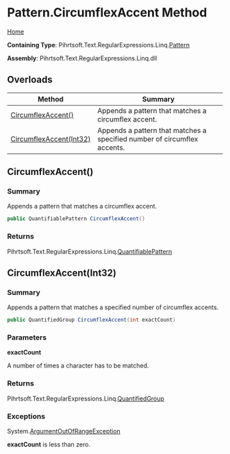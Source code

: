 # Pattern\.CircumflexAccent Method

[Home](../../../../../../README.md)

**Containing Type**: Pihrtsoft\.Text\.RegularExpressions\.Linq\.[Pattern](../README.md)

**Assembly**: Pihrtsoft\.Text\.RegularExpressions\.Linq\.dll

## Overloads

| Method | Summary |
| ------ | ------- |
| [CircumflexAccent()](#Pihrtsoft_Text_RegularExpressions_Linq_Pattern_CircumflexAccent) | Appends a pattern that matches a circumflex accent\. |
| [CircumflexAccent(Int32)](#Pihrtsoft_Text_RegularExpressions_Linq_Pattern_CircumflexAccent_System_Int32_) | Appends a pattern that matches a specified number of circumflex accents\. |

## CircumflexAccent\(\) <a name="Pihrtsoft_Text_RegularExpressions_Linq_Pattern_CircumflexAccent"></a>

### Summary

Appends a pattern that matches a circumflex accent\.

```csharp
public QuantifiablePattern CircumflexAccent()
```

### Returns

Pihrtsoft\.Text\.RegularExpressions\.Linq\.[QuantifiablePattern](../../QuantifiablePattern/README.md)

## CircumflexAccent\(Int32\) <a name="Pihrtsoft_Text_RegularExpressions_Linq_Pattern_CircumflexAccent_System_Int32_"></a>

### Summary

Appends a pattern that matches a specified number of circumflex accents\.

```csharp
public QuantifiedGroup CircumflexAccent(int exactCount)
```

### Parameters

**exactCount**

A number of times a character has to be matched\.

### Returns

Pihrtsoft\.Text\.RegularExpressions\.Linq\.[QuantifiedGroup](../../QuantifiedGroup/README.md)

### Exceptions

System\.[ArgumentOutOfRangeException](https://docs.microsoft.com/en-us/dotnet/api/system.argumentoutofrangeexception)

**exactCount** is less than zero\.

